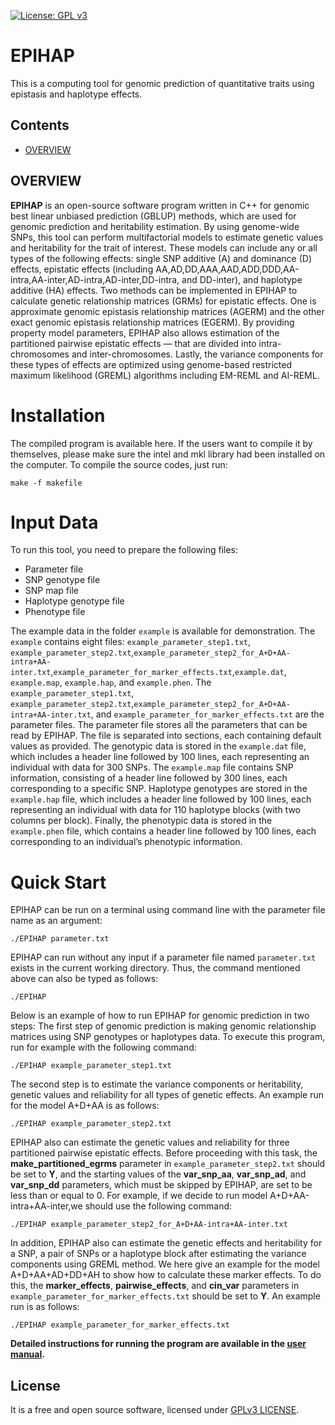[![License: GPL v3](https://img.shields.io/badge/License-GPLv3-blue.svg)](https://www.gnu.org/licenses/gpl-3.0)<br />
# EPIHAP
This is a computing tool for genomic prediction of quantitative traits using epistasis and haplotype effects.<br />
## Contents
* [OVERVIEW](#overview)
## OVERVIEW
**EPIHAP** is an open-source software program written in C++ for genomic best linear unbiased prediction (GBLUP) methods, which are used for genomic prediction and heritability estimation. By using genome-wide SNPs, this tool can perform multifactorial models to estimate genetic values and heritability for the trait of interest. These models can include any or all types of the following effects: single SNP additive (A) and dominance (D) effects, epistatic effects (including AA,AD,DD,AAA,AAD,ADD,DDD,AA-intra,AA-inter,AD-intra,AD-inter,DD-intra, and DD-inter), and haplotype additive (HA) effects. Two methods can be implemented in EPIHAP to calculate genetic relationship matrices (GRMs) for epistatic effects. One is approximate genomic epistasis relationship matrices (AGERM) and the other exact genomic epistasis relationship matrices (EGERM). By providing property model parameters, EPIHAP also allows estimation of the partitioned pairwise epistatic effects — that are divided into intra-chromosomes and inter-chromosomes. Lastly, the variance components for these types of effects are optimized using genome-based restricted maximum likelihood (GREML) algorithms including EM-REML and AI-REML.
# Installation
The compiled program is available here. If the users want to compile it by themselves, please make sure the intel and mkl library had been installed on the computer.
To compile the source codes, just run:
```console
make -f makefile
```
# Input Data
To run this tool, you need to prepare the following files:
* Parameter file
* SNP genotype file
* SNP map file
* Haplotype genotype file
* Phenotype file

The example data in the folder `example` is available for demonstration. The `example` contains eight files: `example_parameter_step1.txt`, `example_parameter_step2.txt`,`example_parameter_step2_for_A+D+AA-intra+AA-inter.txt`,`example_parameter_for_marker_effects.txt`,`example.dat`, `example.map`, `example.hap`, and `example.phen`. The `example_parameter_step1.txt`, `example_parameter_step2.txt`,`example_parameter_step2_for_A+D+AA-intra+AA-inter.txt`, and `example_parameter_for_marker_effects.txt` are the parameter files. The parameter file stores all the parameters that can be read by EPIHAP. The file is separated into sections, each containing default values as provided. The genotypic data is stored in the `example.dat` file, which includes a header line followed by 100 lines, each representing an individual with data for 300 SNPs. The `example.map` file contains SNP information, consisting of a header line followed by 300 lines, each corresponding to a specific SNP. Haplotype genotypes are stored in the `example.hap` file, which includes a header line followed by 100 lines, each representing an individual with data for 110 haplotype blocks (with two columns per block). Finally, the phenotypic data is stored in the `example.phen` file, which contains a header line followed by 100 lines, each corresponding to an individual’s phenotypic information.
# Quick Start
EPIHAP can be run on a terminal using command line with the parameter file name as an argument:
```console
./EPIHAP parameter.txt
```
EPIHAP can run without any input if a parameter file named `parameter.txt` exists in the current working directory. Thus, the command mentioned above can also be typed as follows:
```console
./EPIHAP
```
Below is an example of how to run EPIHAP for genomic prediction in two steps:
The first step of genomic prediction is making genomic relationship matrices using SNP genotypes or haplotypes data. To execute this program, run for example with the following command:
```console
./EPIHAP example_parameter_step1.txt
```
The second step is to estimate the variance components or heritability, genetic values and reliability for all types of genetic effects. An example run for the model A+D+AA is as follows:
```console
./EPIHAP example_parameter_step2.txt
```
EPIHAP also can estimate the genetic values and reliability for three partitioned pairwise epistatic effects. Before proceeding with this task, the **make_partitioned_egrms** parameter in `example_parameter_step2.txt` should be set to **Y**, and the starting values of the **var_snp_aa**, **var_snp_ad**, and **var_snp_dd** parameters, which must be skipped by EPIHAP, are set to be less than or equal to 0. For example, if we decide to run model A+D+AA-intra+AA-inter,we should use the following command:
```console
./EPIHAP example_parameter_step2_for_A+D+AA-intra+AA-inter.txt
```
In addition, EPIHAP also can estimate the genetic effects and heritability for a SNP, a pair of SNPs or a haplotype block after estimating the variance components using GREML method. We here give an example for the model A+D+AA+AD+DD+AH to show how to calculate these marker effects. To do this, the **marker_effects**, **pairwise_effects**, and **cin_var** parameters in `example_parameter_for_marker_effects.txt` should be set to **Y**. An example run is as follows:
```console
./EPIHAP example_parameter_for_marker_effects.txt
```
**Detailed instructions for running the program are available in the [user manual](https://github.com/Leon-Liang591/EPIHAP/blob/main/doc/EPIHAP_user_manual5.pdf).**
## License
It is a free and open source software, licensed under [GPLv3 LICENSE](https://github.com/Leon-Liang591/EPIHAP/blob/main/LICENSE).
